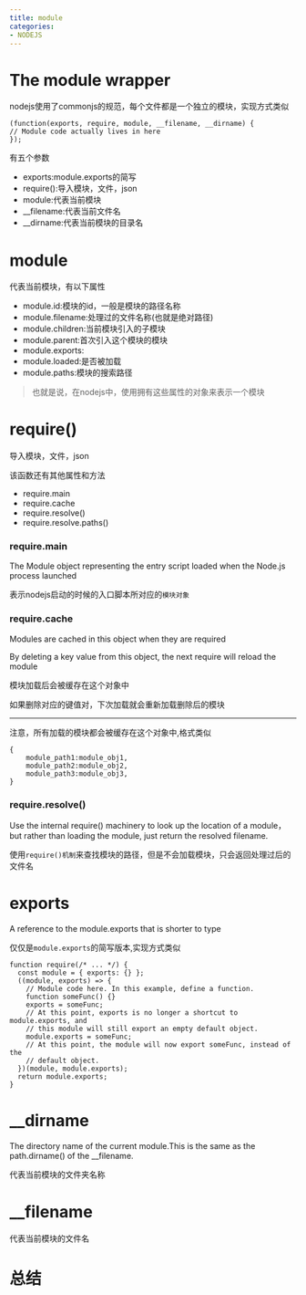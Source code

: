 ```yaml
---
title: module
categories: 
- NODEJS
---
```




# The module wrapper

nodejs使用了commonjs的规范，每个文件都是一个独立的模块，实现方式类似
```
(function(exports, require, module, __filename, __dirname) {
// Module code actually lives in here
});
```

有五个参数

- exports:module.exports的简写
- require():导入模块，文件，json
- module:代表当前模块
- __filename:代表当前文件名
- __dirname:代表当前模块的目录名

# module

代表当前模块，有以下属性

- module.id:模块的id，一般是模块的路径名称
- module.filename:处理过的文件名称(也就是绝对路径)
- module.children:当前模块引入的子模块
- module.parent:首次引入这个模块的模块
- module.exports:
- module.loaded:是否被加载
- module.paths:模块的搜索路径


> 也就是说，在nodejs中，使用拥有这些属性的对象来表示一个模块


# require()
导入模块，文件，json

该函数还有其他属性和方法

- require.main
- require.cache
- require.resolve()
- require.resolve.paths()

### require.main

The Module object representing the entry script loaded when the Node.js process launched

表示nodejs启动的时候的入口脚本所对应的`模块对象`


### require.cache

Modules are cached in this object when they are required

By deleting a key value from this object, the next require will reload the module


模块加载后会被缓存在这个对象中

如果删除对应的键值对，下次加载就会重新加载删除后的模块

-------------

注意，所有加载的模块都会被缓存在这个对象中,格式类似

```
{
    module_path1:module_obj1,
    module_path2:module_obj2,
    module_path3:module_obj3,
}
```

### require.resolve()

Use the internal require() machinery to look up the location of a module， but rather than loading the module, just return the resolved filename.

使用`require()机制`来查找模块的路径，但是不会加载模块，只会返回处理过后的文件名


# exports

A reference to the module.exports that is shorter to type

仅仅是`module.exports`的简写版本,实现方式类似

```
function require(/* ... */) {
  const module = { exports: {} };
  ((module, exports) => {
    // Module code here. In this example, define a function.
    function someFunc() {}
    exports = someFunc;
    // At this point, exports is no longer a shortcut to module.exports, and
    // this module will still export an empty default object.
    module.exports = someFunc;
    // At this point, the module will now export someFunc, instead of the
    // default object.
  })(module, module.exports);
  return module.exports;
}
```

# __dirname 

The directory name of the current module.This is the same as the path.dirname() of the __filename.

代表当前模块的文件夹名称

# __filename

代表当前模块的文件名


# 总结

